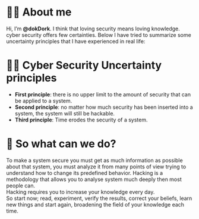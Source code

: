 # 👨‍💻 About me
Hi, I’m **@dokDork**.
I think that loving security means loving knowledge.  
cyber security offers few certainties. Below I have tried to summarize some uncertainty principles that I have experienced in real life:

# 🏴‍☠️ Cyber Security Uncertainty principles
+ **First principle**: there is no upper limit to the amount of security that can be applied to a system.
+ **Second principle**: no matter how much security has been inserted into a system, the system will still be hackable.
+ **Third principle**: Time erodes the security of a system.

# 📖 So what can we do?
To make a system secure you must get as much information as possible about that system, you must analyze it from many points of view trying to understand how to change its predefined behavior.
Hacking is a methodology that allows you to analyse system much deeply then most people can.  
Hacking requires you to increase your knowledge every day.  
So start now; read, experiment, verify the results, correct your beliefs, learn new things and start again, broadening the field of your knowledge each time.

<!---
dokDork/dokDork is a ✨ special ✨ repository because its `README.md` (this file) appears on your GitHub profile.
You can click the Preview link to take a look at your changes.
--->
